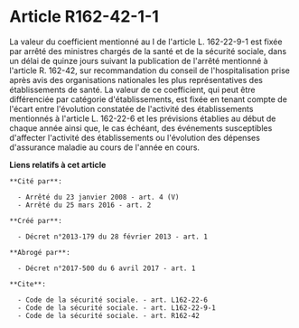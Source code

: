 # Article R162-42-1-1

La valeur du coefficient mentionné au I de l'article L. 162-22-9-1 est fixée par arrêté des ministres chargés de la santé et
de la sécurité sociale, dans un délai de quinze jours suivant la publication de l'arrêté mentionné à l'article R. 162-42, sur
recommandation du conseil de l'hospitalisation prise après avis des organisations nationales les plus représentatives des
établissements de santé. La valeur de ce coefficient, qui peut être différenciée par catégorie d'établissements, est fixée en
tenant compte de l'écart entre l'évolution constatée de l'activité des établissements mentionnés à l'article L. 162-22-6 et
les prévisions établies au début de chaque année ainsi que, le cas échéant, des événements susceptibles d'affecter l'activité
des établissements ou l'évolution des dépenses d'assurance maladie au cours de l'année en cours.

**Liens relatifs à cet article**

	**Cité par**:

	  - Arrêté du 23 janvier 2008 - art. 4 (V)
	  - Arrêté du 25 mars 2016 - art. 2

	**Créé par**:

	  - Décret n°2013-179 du 28 février 2013 - art. 1

	**Abrogé par**:

	  - Décret n°2017-500 du 6 avril 2017 - art. 1

	**Cite**:

	  - Code de la sécurité sociale. - art. L162-22-6
	  - Code de la sécurité sociale. - art. L162-22-9-1
	  - Code de la sécurité sociale. - art. R162-42
